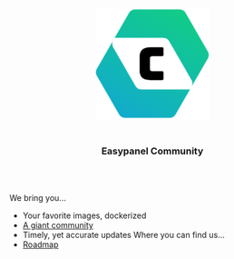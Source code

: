 <p align="center">
  <img width="auto" height="200" src="/ima34ge.png"><br><br>
  <h3 align="center">Easypanel Community</h3><br><br>
  
</p>

We bring you...
- Your favorite images, dockerized
- [A giant community](https://discord.gg/9bcDSXcZQ7)
- Timely, yet accurate updates
Where you can find us...
- [Roadmap](https://roadmap.scalable.gg)

<!--

**Here are some ideas to get you started:**

🙋‍♀️ A short introduction - what is your organization all about?
🌈 Contribution guidelines - how can the community get involved?
👩‍💻 Useful resources - where can the community find your docs? Is there anything else the community should know?
🍿 Fun facts - what does your team eat for breakfast?
🧙 Remember, you can do mighty things with the power of [Markdown](https://docs.github.com/github/writing-on-github/getting-started-with-writing-and-formatting-on-github/basic-writing-and-formatting-syntax)
-->
